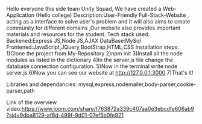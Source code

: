 Hello everyone this side team Unity Squad,
We have created a Web-Application (Hello college)
Description:User-Friendly Full-Stack-Website , acting as a interface to solve user's problem and it will also aims to create community for different domains ,Our website also provides important materials and resources for the student.
Tech stack used:
Backened:Express JS,Node JS,AJAX
DataBase:MySql
Frontened:JavaScript,JQuery,BootStrap,HTML,CSS
Installation steps:
1)Clone the project from My-Repository
2)npm init
3)Install all the node modules as listed in the dictionary
4)In the server.js file change the database connection configuration.
5)Now in the terminal write node server.js
6)Now you can see our website at http://127.0.0.1:3000
7)That's it!

Libraries and dependancies:
mysql,express,nodemailer,body-parser,cookie-parser,path


Link of the overview video:https://www.loom.com/share/f763872a339c407aa0e3ebcdfe606ab9?sid=9dba8129-af8d-499f-9d01-07ef5b0fe921



